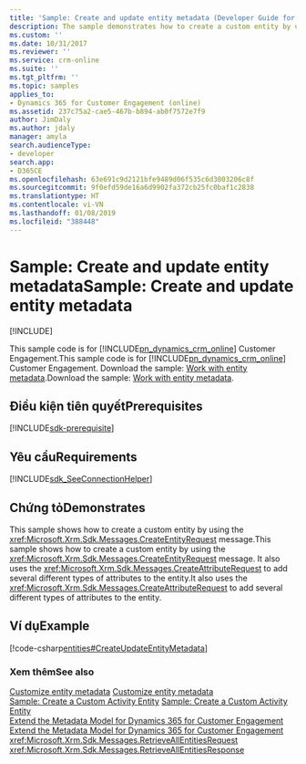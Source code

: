 ```yaml
---
title: 'Sample: Create and update entity metadata (Developer Guide for Dynamics 365 for Customer Engagement) | MicrosoftDocs'
description: The sample demonstrates how to create a custom entity by using the CreateEntityRequest message. It also uses the CreateAttributeRequest to add several different types of attributes to the entity.
ms.custom: ''
ms.date: 10/31/2017
ms.reviewer: ''
ms.service: crm-online
ms.suite: ''
ms.tgt_pltfrm: ''
ms.topic: samples
applies_to:
- Dynamics 365 for Customer Engagement (online)
ms.assetid: 237c75a2-cae5-467b-b894-ab0f7572e7f9
author: JimDaly
ms.author: jdaly
manager: amyla
search.audienceType:
- developer
search.app:
- D365CE
ms.openlocfilehash: 63e691c9d2121bfe9489d06f535c6d3003206c8f
ms.sourcegitcommit: 9f0efd59de16a6d9902fa372cb25fc0baf1c2838
ms.translationtype: HT
ms.contentlocale: vi-VN
ms.lasthandoff: 01/08/2019
ms.locfileid: "388448"
---
```

# <a name="sample-create-and-update-entity-metadata"></a><span data-ttu-id="521a0-104">Sample: Create and update entity metadata</span><span class="sxs-lookup"><span data-stu-id="521a0-104">Sample: Create and update entity metadata</span></span>

[!INCLUDE[](../../includes/cc_applies_to_update_9_0_0.md)]

<span data-ttu-id="521a0-105">This sample code is for [!INCLUDE[pn_dynamics_crm_online](../../includes/pn-dynamics-crm-online.md)] Customer Engagement.</span><span class="sxs-lookup"><span data-stu-id="521a0-105">This sample code is for [!INCLUDE[pn_dynamics_crm_online](../../includes/pn-dynamics-crm-online.md)] Customer Engagement.</span></span> <span data-ttu-id="521a0-106">Download the sample: [Work with entity metadata](https://code.msdn.microsoft.com/Samples-of-entities-916efa41).</span><span class="sxs-lookup"><span data-stu-id="521a0-106">Download the sample: [Work with entity metadata](https://code.msdn.microsoft.com/Samples-of-entities-916efa41).</span></span> 

## <a name="prerequisites"></a><span data-ttu-id="521a0-107">Điều kiện tiên quyết</span><span class="sxs-lookup"><span data-stu-id="521a0-107">Prerequisites</span></span>
[!INCLUDE[sdk-prerequisite](../../includes/sdk-prerequisite.md)]
  
## <a name="requirements"></a><span data-ttu-id="521a0-108">Yêu cầu</span><span class="sxs-lookup"><span data-stu-id="521a0-108">Requirements</span></span>  
[!INCLUDE[sdk_SeeConnectionHelper](../../includes/sdk-seeconnectionhelper.md)]
  
## <a name="demonstrates"></a><span data-ttu-id="521a0-109">Chứng tỏ</span><span class="sxs-lookup"><span data-stu-id="521a0-109">Demonstrates</span></span>  
 <span data-ttu-id="521a0-110">This sample shows how to create a custom entity by using the <xref:Microsoft.Xrm.Sdk.Messages.CreateEntityRequest> message.</span><span class="sxs-lookup"><span data-stu-id="521a0-110">This sample shows how to create a custom entity by using the <xref:Microsoft.Xrm.Sdk.Messages.CreateEntityRequest> message.</span></span> <span data-ttu-id="521a0-111">It also uses the <xref:Microsoft.Xrm.Sdk.Messages.CreateAttributeRequest> to add several different types of attributes to the entity.</span><span class="sxs-lookup"><span data-stu-id="521a0-111">It also uses the <xref:Microsoft.Xrm.Sdk.Messages.CreateAttributeRequest> to add several different types of attributes to the entity.</span></span>  
  
## <a name="example"></a><span data-ttu-id="521a0-112">Ví dụ</span><span class="sxs-lookup"><span data-stu-id="521a0-112">Example</span></span>  
 [!code-csharp[entities#CreateUpdateEntityMetadata](../../snippets/csharp/CRMV8/entities/cs/createupdateentitymetadata.cs#createupdateentitymetadata)]  
  
### <a name="see-also"></a><span data-ttu-id="521a0-113">Xem thêm</span><span class="sxs-lookup"><span data-stu-id="521a0-113">See also</span></span>  
 <span data-ttu-id="521a0-114">[Customize entity metadata](../customize-entity-metadata.md) </span><span class="sxs-lookup"><span data-stu-id="521a0-114">[Customize entity metadata](../customize-entity-metadata.md) </span></span>  
 <span data-ttu-id="521a0-115">[Sample: Create a Custom Activity Entity](sample-create-custom-activity-entity.md) </span><span class="sxs-lookup"><span data-stu-id="521a0-115">[Sample: Create a Custom Activity Entity](sample-create-custom-activity-entity.md) </span></span>  
 <span data-ttu-id="521a0-116">[Extend the Metadata Model for Dynamics 365 for Customer Engagement](use-organization-service-metadata.md) </span><span class="sxs-lookup"><span data-stu-id="521a0-116">[Extend the Metadata Model for Dynamics 365 for Customer Engagement](use-organization-service-metadata.md) </span></span>  
 <xref:Microsoft.Xrm.Sdk.Messages.RetrieveAllEntitiesRequest>   
 <xref:Microsoft.Xrm.Sdk.Messages.RetrieveAllEntitiesResponse>
